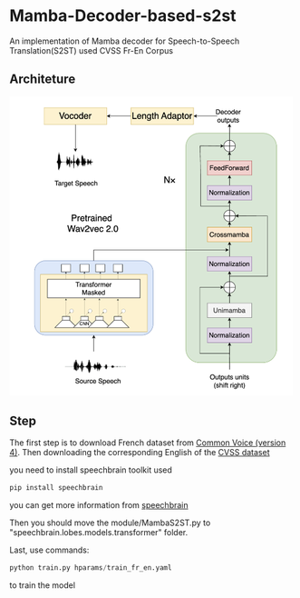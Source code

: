 # Mamba-Decoder-based-s2st
An implementation of Mamba decoder for Speech-to-Speech Translation(S2ST) used CVSS Fr-En Corpus

## Architeture
<img src="figure/model.png" alt="model structure" width="500" />

## Step
The first step is to download French dataset from [Common Voice (version 4)](https://commonvoice.mozilla.org/ja).
Then downloading the corresponding English of the [CVSS dataset](https://github.com/google-research-datasets/cvss)

you need to install speechbrain toolkit used 

```python
pip install speechbrain
```

you can get more information from [speechbrain](https://github.com/speechbrain/speechbrain)

Then you should move the module/MambaS2ST.py to "speechbrain.lobes.models.transformer" folder.

Last, use commands:

```python
python train.py hparams/train_fr_en.yaml
```

to train the model

